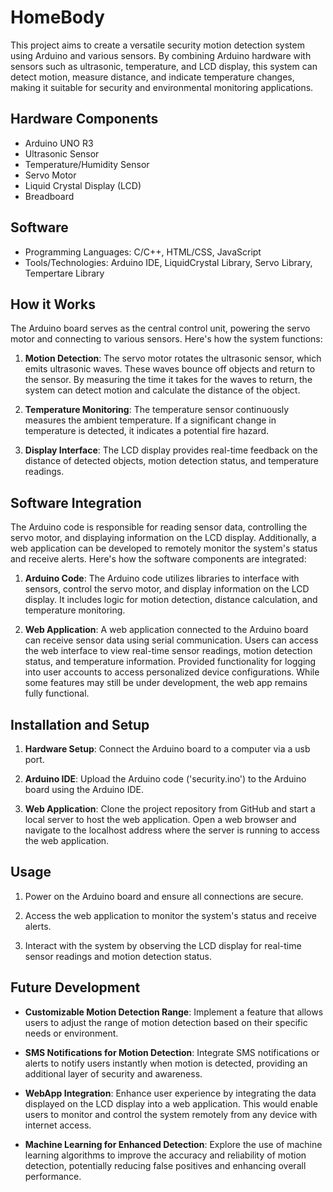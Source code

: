 ﻿# HomeBody

This project aims to create a versatile security motion detection system using Arduino and various sensors. By combining Arduino hardware with sensors such as ultrasonic, temperature, and LCD display, this system can detect motion, measure distance, and indicate temperature changes, making it suitable for security and environmental monitoring applications.

## Hardware Components
- Arduino UNO R3
- Ultrasonic Sensor
- Temperature/Humidity Sensor
- Servo Motor
- Liquid Crystal Display (LCD)
- Breadboard

## Software 
- Programming Languages: C/C++, HTML/CSS, JavaScript
- Tools/Technologies: Arduino IDE, LiquidCrystal Library, Servo Library, Tempertare Library

## How it Works

The Arduino board serves as the central control unit, powering the servo motor and connecting to various sensors. Here's how the system functions:

1. **Motion Detection**: The servo motor rotates the ultrasonic sensor, which emits ultrasonic waves. These waves bounce off objects and return to the sensor. By measuring the time it takes for the waves to return, the system can detect motion and calculate the distance of the object.

2. **Temperature Monitoring**: The temperature sensor continuously measures the ambient temperature. If a significant change in temperature is detected, it indicates a potential fire hazard.

3. **Display Interface**: The LCD display provides real-time feedback on the distance of detected objects, motion detection status, and temperature readings. 

## Software Integration

The Arduino code is responsible for reading sensor data, controlling the servo motor, and displaying information on the LCD display. Additionally, a web application can be developed to remotely monitor the system's status and receive alerts. Here's how the software components are integrated:

1. **Arduino Code**: The Arduino code utilizes libraries to interface with sensors, control the servo motor, and display information on the LCD display. It includes logic for motion detection, distance calculation, and temperature monitoring.

2. **Web Application**: A web application connected to the Arduino board can receive sensor data using serial communication. Users can access the web interface to view real-time sensor readings, motion detection status, and temperature information. Provided functionality for logging into user accounts to access personalized device configurations. While some features may still be under development, the web app remains fully functional. 

## Installation and Setup

1. **Hardware Setup**: Connect the Arduino board to a computer via a usb port. 

2. **Arduino IDE**: Upload the Arduino code ('security.ino') to the Arduino board using the Arduino IDE.

2. **Web Application**: Clone the project repository from GitHub and start a local server to host the web application. Open a web browser and navigate to the localhost address where the server is running to access the web application. 


## Usage

1. Power on the Arduino board and ensure all connections are secure.

2. Access the web application to monitor the system's status and receive alerts.

3. Interact with the system by observing the LCD display for real-time sensor readings and motion detection status.

## Future Development

- **Customizable Motion Detection Range**: Implement a feature that allows users to adjust the range of motion detection based on their specific needs or environment. 

- **SMS Notifications for Motion Detection**: Integrate SMS notifications or alerts to notify users instantly when motion is detected, providing an additional layer of security and awareness.

- **WebApp Integration**: Enhance user experience by integrating the data displayed on the LCD display into a web application. This would enable users to monitor and control the system remotely from any device with internet access.

- **Machine Learning for Enhanced Detection**:  Explore the use of machine learning algorithms to improve the accuracy and reliability of motion detection, potentially reducing false positives and enhancing overall performance.






